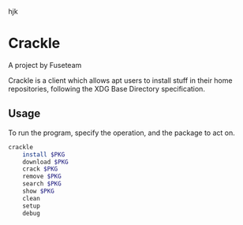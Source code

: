 hjk
# Crackle

A project by Fuseteam

Crackle is a client which allows apt users to install stuff in their home repositories, following the XDG Base Directory specification.
 
## Usage

To run the program, specify the operation, and the package to act on.

```bash
crackle
	install $PKG
	download $PKG
	crack $PKG
	remove $PKG
	search $PKG
	show $PKG
	clean
	setup
	debug
```
